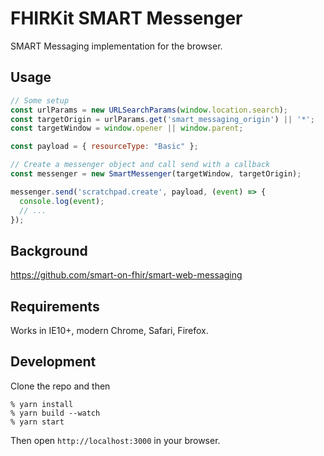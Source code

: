 # FHIRKit SMART Messenger

SMART Messaging implementation for the browser.

## Usage

```javascript
// Some setup
const urlParams = new URLSearchParams(window.location.search);
const targetOrigin = urlParams.get('smart_messaging_origin') || '*';                                     
const targetWindow = window.opener || window.parent;

const payload = { resourceType: "Basic" };                                                               

// Create a messenger object and call send with a callback
const messenger = new SmartMessenger(targetWindow, targetOrigin);

messenger.send('scratchpad.create', payload, (event) => {
  console.log(event);
  // ...
});    
```

## Background

https://github.com/smart-on-fhir/smart-web-messaging

## Requirements

Works in IE10+, modern Chrome, Safari, Firefox.

## Development

Clone the repo and then

```
% yarn install
% yarn build --watch
% yarn start
```

Then open `http://localhost:3000` in your browser.
